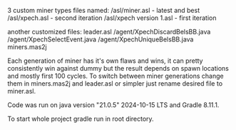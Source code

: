 3 custom miner types
files named:   /asl/miner.asl - latest and best
               /asl/xpech.asl - second iteration
               /asl/xpech version 1.asl - first iteration

another customized files:
              leader.asl
              /agent/XpechDiscardBelsBB.java
              /agent/XpechSelectEvent.java
              /agent/XpechUniqueBelsBB.java
              miners.mas2j





Each generation of miner has it's own flaws and wins, it can pretty consistently win against dummy but the result depends on spawn locations and mostly first 100 cycles.
To switch between miner generations change them in miners.mas2j and leader.asl or simpler just rename desired file to miner.asl.

Code was run on java version "21.0.5" 2024-10-15 LTS and Gradle 8.11.1.

To start whole project gradle run in root directory.

